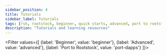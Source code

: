 ```yaml
---
sidebar_position: 4
title: Tutorials
sidebar_label: Tutorials
tags: [rsk, rootstock, beginner, quick starts, advanced, port to rootstock, tutorials]
description: "Tutorials and learning resources"
---
```


<Filter
values={[
{label: 'Beginner', value: 'beginner'},
{label: 'Advanced', value: 'advanced'},
{label: 'Port to Rootstock', value: 'port-dapps'}
]}>
<FilterItem
value="beginner, port-dapps"
title="Interact with Rootstock using Rust"
subtitle="rust"
color="orange"
linkHref="/resources/tutorials/rootstock-rust/" 
description="Rust is extensively getting used on backend side of many defi applications, dApps, developer tools, indexers and bridges. This guide will help developers to start using Rust on Rootstock blockchain."
/>
<FilterItem
value="beginner, advanced"
title="Add Rootstock to Metamask Programmatically"
subtitle="metamask"
color="orange"
linkHref="/resources/tutorials/rootstock-metamask/" 
description="Learn how to add and initiate a network switch on Metamask from a website."
/>
<FilterItem
value="beginner, advanced"
title="dApp Automation with Cucumber and Playwright"
subtitle="dapp-automation"
color="orange"
linkHref="/resources/tutorials/dapp-automation-cucumber/" 
description="Testing decentralized applications (dApps) is crucial for delivering a smooth user experience and ensuring the reliability of decentralized systems. Cucumber and Playwright form a dynamic duo in automated testing, blending behavior-driven development (BDD) and powerful browser automation capabilities."
/>
<FilterItem
value="advanced, port-dapps"
title="Port an Ethereum dApp to Rootstock"
subtitle="Ethereum"
color="orange"
linkHref="/resources/port-to-rootstock/ethereum-dapp/" 
description="Porting an Ethereum decentralized application (dApp) to Rootstock presents an exciting opportunity to leverage the benefits of the Rootstock network, which is a smart contract platform secured by the Bitcoin network."
/>
<FilterItem
value="advanced"
title="Virtual Testnets on Rootstock using Tenderly"
subtitle="Tenderly"
color="orange"
linkHref="/resources/tutorials/rootstock-tenderly/" 
description="Tenderly's virtual testing environment allows the creation of simulated networks, managing account balances, and manipulating contract storage – all without needing to interact with the Rootstock mainnet or testnet."
/>
</Filter>